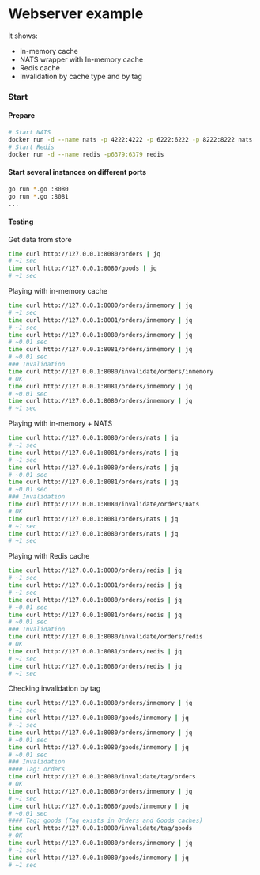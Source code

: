 # Webserver example
It shows:

* In-memory cache
* NATS wrapper with In-memory cache
* Redis cache
* Invalidation by cache type and by tag

### Start

#### Prepare

```bash
# Start NATS
docker run -d --name nats -p 4222:4222 -p 6222:6222 -p 8222:8222 nats
# Start Redis
docker run -d --name redis -p6379:6379 redis
```

#### Start several instances on different ports

```bash
go run *.go :8080
go run *.go :8081
...
```

#### Testing
Get data from store
```bash
time curl http://127.0.0.1:8080/orders | jq
# ~1 sec
time curl http://127.0.0.1:8080/goods | jq
# ~1 sec
```
Playing with in-memory cache
```bash
time curl http://127.0.0.1:8080/orders/inmemory | jq
# ~1 sec
time curl http://127.0.0.1:8081/orders/inmemory | jq
# ~1 sec
time curl http://127.0.0.1:8080/orders/inmemory | jq
# ~0.01 sec
time curl http://127.0.0.1:8081/orders/inmemory | jq
# ~0.01 sec
### Invalidation
time curl http://127.0.0.1:8080/invalidate/orders/inmemory
# OK
time curl http://127.0.0.1:8081/orders/inmemory | jq
# ~0.01 sec
time curl http://127.0.0.1:8080/orders/inmemory | jq
# ~1 sec
```
Playing with in-memory + NATS
```bash
time curl http://127.0.0.1:8080/orders/nats | jq
# ~1 sec
time curl http://127.0.0.1:8081/orders/nats | jq
# ~1 sec
time curl http://127.0.0.1:8080/orders/nats | jq
# ~0.01 sec
time curl http://127.0.0.1:8081/orders/nats | jq
# ~0.01 sec
### Invalidation
time curl http://127.0.0.1:8080/invalidate/orders/nats
# OK
time curl http://127.0.0.1:8081/orders/nats | jq
# ~1 sec
time curl http://127.0.0.1:8080/orders/nats | jq
# ~1 sec
```
Playing with Redis cache
```bash
time curl http://127.0.0.1:8080/orders/redis | jq
# ~1 sec
time curl http://127.0.0.1:8081/orders/redis | jq
# ~1 sec
time curl http://127.0.0.1:8080/orders/redis | jq
# ~0.01 sec
time curl http://127.0.0.1:8081/orders/redis | jq
# ~0.01 sec
### Invalidation
time curl http://127.0.0.1:8080/invalidate/orders/redis
# OK
time curl http://127.0.0.1:8081/orders/redis | jq
# ~1 sec
time curl http://127.0.0.1:8080/orders/redis | jq
# ~1 sec
```
Checking invalidation by tag
```bash
time curl http://127.0.0.1:8080/orders/inmemory | jq
# ~1 sec
time curl http://127.0.0.1:8080/goods/inmemory | jq
# ~1 sec
time curl http://127.0.0.1:8080/orders/inmemory | jq
# ~0.01 sec
time curl http://127.0.0.1:8080/goods/inmemory | jq
# ~0.01 sec
### Invalidation
#### Tag: orders
time curl http://127.0.0.1:8080/invalidate/tag/orders
# OK
time curl http://127.0.0.1:8080/orders/inmemory | jq
# ~1 sec
time curl http://127.0.0.1:8080/goods/inmemory | jq
# ~0.01 sec
#### Tag: goods (Tag exists in Orders and Goods caches)
time curl http://127.0.0.1:8080/invalidate/tag/goods
# OK
time curl http://127.0.0.1:8080/orders/inmemory | jq
# ~1 sec
time curl http://127.0.0.1:8080/goods/inmemory | jq
# ~1 sec
```